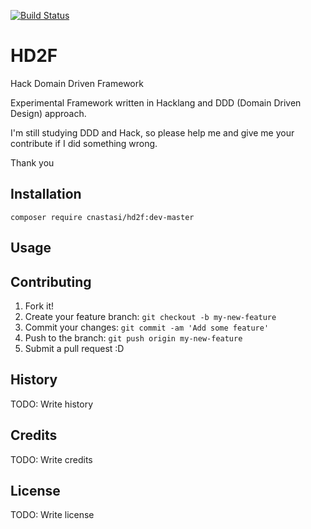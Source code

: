 [![Build Status](https://travis-ci.org/cnastasi/HD2F.svg?branch=master)](https://travis-ci.org/cnastasi/HD2F)

# HD2F
Hack Domain Driven Framework

Experimental Framework written in Hacklang and DDD (Domain Driven Design) approach.

I'm still studying DDD and Hack, so please help me and give me your contribute if I did something wrong.

Thank you 

## Installation

```composer require cnastasi/hd2f:dev-master```

## Usage




## Contributing

1. Fork it!
2. Create your feature branch: `git checkout -b my-new-feature`
3. Commit your changes: `git commit -am 'Add some feature'`
4. Push to the branch: `git push origin my-new-feature`
5. Submit a pull request :D

## History

TODO: Write history

## Credits

TODO: Write credits

## License

TODO: Write license     